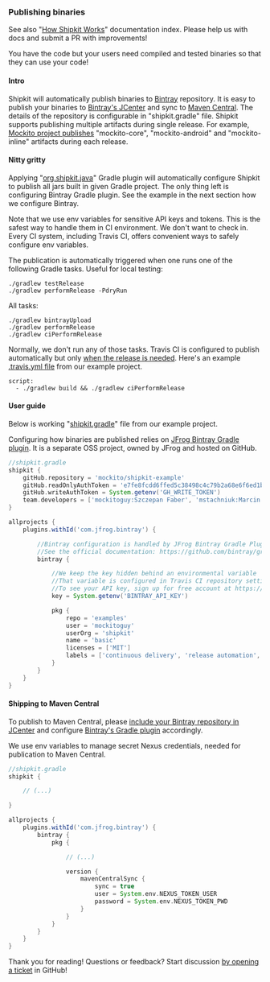 ### Publishing binaries

See also "[How Shipkit Works](/docs/how-shipkit-works.md)" documentation index.
Please help us with docs and submit a PR with improvements!

You have the code but your users need compiled and tested binaries so that they can use your code!

#### Intro

Shipkit will automatically publish binaries to [Bintray](https://bintray.com) repository.
It is easy to publish your binaries to [Bintray's JCenter](https://jcenter.bintray.com/) and sync to [Maven Central](http://central.sonatype.org/).
The details of the repository is configurable in "shipkit.gradle" file.
Shipkit supports publishing multiple artifacts during single release.
For example, [Mockito project publishes](http://search.maven.org/#search%7Cga%7C1%7Corg.mockito) "mockito-core", "mockito-android" and "mockito-inline" artifacts during each release.

#### Nitty gritty

Applying "[org.shipkit.java](https://plugins.gradle.org/plugin/org.shipkit.java)" Gradle plugin will automatically configure Shipkit to publish all jars built in given Gradle project.
The only thing left is configuring Bintray Gradle plugin.
See the example in the next section how we configure Bintray.

Note that we use env variables for sensitive API keys and tokens.
This is the safest way to handle them in CI environment.
We don't want to check in.
Every CI system, including Travis CI, offers convenient ways to safely configure env variables.

The publication is automatically triggered when one runs one of the following Gradle tasks.
Useful for local testing:

```
./gradlew testRelease
./gradlew performRelease -PdryRun
```

All tasks:

```
./gradlew bintrayUpload
./gradlew performRelease
./gradlew ciPerformRelease
```

Normally, we don't run any of those tasks.
Travis CI is configured to publish automatically but only [when the release is needed](docs/gradle-plugins/release-needed-plugin.md).
Here's an example [.travis.yml file](https://github.com/mockito/shipkit-example/blob/master/.travis.yml) from our example project.

```
script:
  - ./gradlew build && ./gradlew ciPerformRelease
```

#### User guide

Below is working "[shipkit.gradle](https://github.com/mockito/shipkit-example/blob/master/gradle/shipkit.gradle)" file from our example project.

Configuring how binaries are published relies on [JFrog Bintray Gradle plugin](https://github.com/bintray/gradle-bintray-plugin).
It is a separate OSS project, owned by JFrog and hosted on GitHub.

```gradle
//shipkit.gradle
shipkit {
    gitHub.repository = 'mockito/shipkit-example'
    gitHub.readOnlyAuthToken = 'e7fe8fcdd6ffed5c38498c4c79b2a68e6f6ed1bb'
    gitHub.writeAuthToken = System.getenv('GH_WRITE_TOKEN')
    team.developers = ['mockitoguy:Szczepan Faber', 'mstachniuk:Marcin Stachniuk', 'wwilk:Wojtek Wilk']
}

allprojects {
    plugins.withId('com.jfrog.bintray') {

        //Bintray configuration is handled by JFrog Bintray Gradle Plugin
        //See the official documentation: https://github.com/bintray/gradle-bintray-plugin
        bintray {

            //We keep the key hidden behind an environmental variable
            //That variable is configured in Travis CI repository settings
            //To see your API key, sign up for free account at https://bintray.com and navigate to your profile
            key = System.getenv('BINTRAY_API_KEY')

            pkg {
                repo = 'examples'
                user = 'mockitoguy'
                userOrg = 'shipkit'
                name = 'basic'
                licenses = ['MIT']
                labels = ['continuous delivery', 'release automation', 'mockito', 'shipkit']
            }
        }
    }
}
```

#### Shipping to Maven Central

To publish to Maven Central, please [include your Bintray repository in JCenter](http://bintray.com/bintray/jcenter) and configure [Bintray's Gradle plugin](https://github.com/bintray/gradle-bintray-plugin) accordingly.

We use env variables to manage secret Nexus credentials, needed for publication to Maven Central.

```gradle
//shipkit.gradle
shipkit {

    // (...)

}

allprojects {
    plugins.withId('com.jfrog.bintray') {
        bintray {
            pkg {

                // (...)

                version {
                    mavenCentralSync {
                        sync = true
                        user = System.env.NEXUS_TOKEN_USER
                        password = System.env.NEXUS_TOKEN_PWD
                    }
                }
            }
        }
    }
}
```

Thank you for reading!
Questions or feedback?
Start discussion [by opening a ticket](https://github.com/mockito/shipkit/issues/new) in GitHub!

